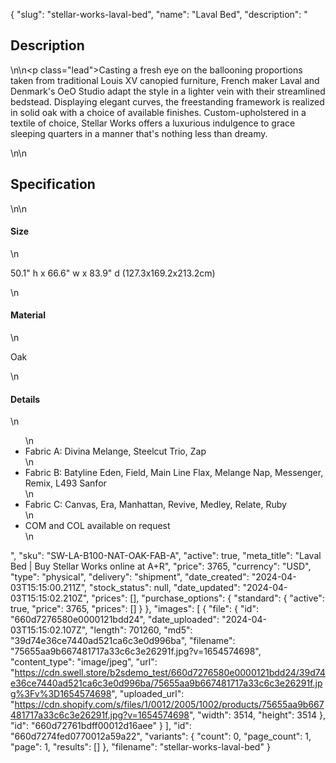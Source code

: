 {
  "slug": "stellar-works-laval-bed",
  "name": "Laval Bed",
  "description": "<h2>Description</h2>\n<!-- split -->\n<p class=\"lead\">Casting a fresh eye on the ballooning proportions taken from traditional Louis XV canopied furniture, French maker Laval and Denmark's OeO Studio adapt the style in a lighter vein with their streamlined bedstead. Displaying elegant curves, the freestanding framework is realized in solid oak with a choice of available finishes. Custom-upholstered in a textile of choice, Stellar Works offers a luxurious indulgence to grace sleeping quarters in a manner that's nothing less than dreamy.</p>\n<!-- split -->\n<h2>Specification</h2>\n<!-- split -->\n<h4>Size</h4>\n<p>50.1\" h x 66.6\" w x 83.9\" d (127.3x169.2x213.2cm)</p>\n<h4>Material</h4>\n<p>Oak<br></p>\n<h4>Details</h4>\n<ul>\n<li>Fabric A: Divina Melange, Steelcut Trio, Zap</li>\n<li>Fabric B: Batyline Eden, Field, Main Line Flax, Melange Nap, Messenger, Remix, L493 Sanfor</li>\n<li>Fabric C: Canvas, Era, Manhattan, Revive, Medley, Relate, Ruby</li>\n<li>COM and COL available on request</li>\n</ul>",
  "sku": "SW-LA-B100-NAT-OAK-FAB-A",
  "active": true,
  "meta_title": "Laval Bed | Buy Stellar Works online at A+R",
  "price": 3765,
  "currency": "USD",
  "type": "physical",
  "delivery": "shipment",
  "date_created": "2024-04-03T15:15:00.211Z",
  "stock_status": null,
  "date_updated": "2024-04-03T15:15:02.210Z",
  "prices": [],
  "purchase_options": {
    "standard": {
      "active": true,
      "price": 3765,
      "prices": []
    }
  },
  "images": [
    {
      "file": {
        "id": "660d7276580e0000121bdd24",
        "date_uploaded": "2024-04-03T15:15:02.107Z",
        "length": 701260,
        "md5": "39d74e36ce7440ad521ca6c3e0d996ba",
        "filename": "75655aa9b667481717a33c6c3e26291f.jpg?v=1654574698",
        "content_type": "image/jpeg",
        "url": "https://cdn.swell.store/b2sdemo_test/660d7276580e0000121bdd24/39d74e36ce7440ad521ca6c3e0d996ba/75655aa9b667481717a33c6c3e26291f.jpg%3Fv%3D1654574698",
        "uploaded_url": "https://cdn.shopify.com/s/files/1/0012/2005/1002/products/75655aa9b667481717a33c6c3e26291f.jpg?v=1654574698",
        "width": 3514,
        "height": 3514
      },
      "id": "660d72761bdff00012d16aee"
    }
  ],
  "id": "660d7274fed0770012a59a22",
  "variants": {
    "count": 0,
    "page_count": 1,
    "page": 1,
    "results": []
  },
  "filename": "stellar-works-laval-bed"
}